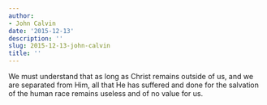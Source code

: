 ```yaml
---
author:
- John Calvin
date: '2015-12-13'
description: ''
slug: 2015-12-13-john-calvin
title: ''
---
```

We must understand that as long as Christ remains outside of us, and we are separated from Him, all that He has suffered and done for the salvation of the human race remains useless and of no value for us.



